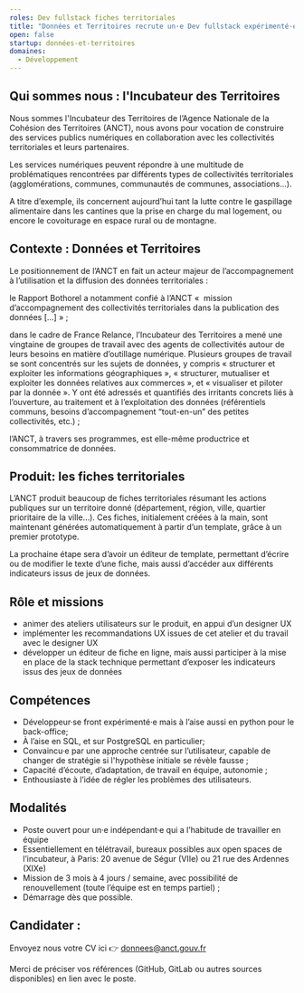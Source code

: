 ```yaml
---
roles: Dev fullstack fiches territoriales
title: "Données et Territoires recrute un·e Dev fullstack expérimenté·e"
open: false
startup: données-et-territoires
domaines:
  - Développement
---
```


## Qui sommes nous : l'Incubateur des Territoires

Nous sommes l'Incubateur des Territoires de l’Agence Nationale de la Cohésion des Territoires (ANCT), nous avons pour vocation de construire des services publics numériques en collaboration avec les collectivités territoriales et leurs partenaires.

Les services numériques peuvent répondre à une multitude de problématiques rencontrées par différents types de collectivités territoriales (agglomérations, communes, communautés de communes, associations...).

A titre d’exemple, ils concernent aujourd’hui tant la lutte contre le gaspillage alimentaire dans les cantines que la prise en charge du mal logement, ou encore le covoiturage en espace rural ou de montagne.

## Contexte : Données et Territoires

Le positionnement de l’ANCT en fait un acteur majeur de l’accompagnement à l’utilisation et la diffusion des données territoriales :

le Rapport Bothorel a notamment confié à l’ANCT «  mission d’accompagnement des collectivités territoriales dans la publication des données […] » ;

dans le cadre de France Relance, l’Incubateur des Territoires a mené une vingtaine de groupes de travail avec des agents de collectivités autour de leurs besoins en matière d’outillage numérique. Plusieurs groupes de travail se sont concentrés sur les sujets de données, y compris « structurer et exploiter les informations géographiques », « structurer, mutualiser et exploiter les données relatives aux commerces », et « visualiser et piloter par la donnée ». Y ont été adressés et quantifiés des irritants concrets liés à l’ouverture, au traitement et à l’exploitation des données (référentiels communs, besoins d’accompagnement “tout-en-un” des petites collectivités, etc.) ;

l’ANCT, à travers ses programmes, est elle-même productrice et consommatrice de données.

## Produit: les fiches territoriales

L’ANCT produit beaucoup de fiches territoriales résumant les actions publiques sur un territoire donné (département, région, ville, quartier prioritaire de la ville…). Ces fiches, initialement créées à la main, sont maintenant générées automatiquement à partir d’un template, grâce à un premier prototype.

La prochaine étape sera d’avoir un éditeur de template, permettant d’écrire ou de modifier le texte d’une fiche, mais aussi d’accéder aux différents indicateurs issus de jeux de données.

## Rôle et missions

- animer des ateliers utilisateurs sur le produit, en appui d’un designer UX
- implémenter les recommandations UX issues de cet atelier et du travail avec le designer UX
- développer un éditeur de fiche en ligne, mais aussi participer à la mise en place de la stack technique permettant d’exposer les indicateurs issus des jeux de données

## Compétences

- Développeur·se front expérimenté·e mais à l’aise aussi en python pour le back-office;
- À l’aise en SQL, et sur PostgreSQL en particulier;
- Convaincu·e par une approche centrée sur l’utilisateur, capable de changer de stratégie si l'hypothèse initiale se révèle fausse ;
- Capacité d’écoute, d’adaptation, de travail en équipe, autonomie ;
- Enthousiaste à l’idée de régler les problèmes des utilisateurs.

## Modalités

- Poste ouvert pour un·e indépendant·e qui a l’habitude de travailler en équipe
- Essentiellement en télétravail, bureaux possibles aux open spaces de l’incubateur, à Paris: 20 avenue de Ségur (VIIe) ou 21 rue des Ardennes (XIXe)
- Mission de 3 mois à 4 jours / semaine, avec possibilité de renouvellement (toute l’équipe est en temps partiel) ;
- Démarrage dès que possible.

## Candidater :

Envoyez nous votre CV ici 👉 donnees@anct.gouv.fr

Merci de préciser vos références (GitHub, GitLab ou autres sources disponibles) en lien avec le poste.

